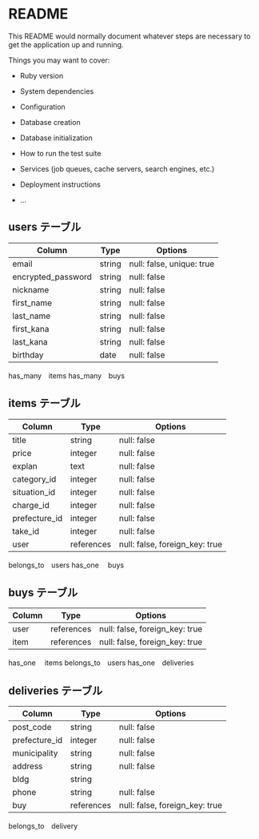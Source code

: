 # README

This README would normally document whatever steps are necessary to get the
application up and running.

Things you may want to cover:

* Ruby version

* System dependencies

* Configuration

* Database creation

* Database initialization

* How to run the test suite

* Services (job queues, cache servers, search engines, etc.)

* Deployment instructions

* ...

## users テーブル

| Column              | Type     | Options                   |
| ------------------- | -------- | ------------------------  |
| email               | string   | null: false, unique: true |
| encrypted_password  | string   | null: false               |
| nickname            | string   | null: false               |
| first_name          | string   | null: false               |
| last_name           | string   | null: false               |
| first_kana          | string   | null: false               |
| last_kana           | string   | null: false               |
| birthday            | date     | null: false               |

has_many　items 
has_many　buys 

## items テーブル

| Column         | Type       | Options                        |
| -------------- | ---------- | ------------------------------ |
| title          | string     | null: false                    | 商品名
| price          | integer    | null: false                    | 価格
| explan         | text       | null: false                    | 商品の説明
| category_id    | integer    | null: false                    | カテゴリー
| situation_id   | integer    | null: false                    | 状態
| charge_id      | integer    | null: false                    | 配送料の負担
| prefecture_id  | integer    | null: false                    | 地域
| take_id        | integer    | null: false                    | 日数
| user           | references | null: false, foreign_key: true | 

belongs_to　users 
has_one　   buys 

## buys テーブル

| Column    | Type       | Options                        |
| --------- | ---------- | ------------------------------ |
| user      | references | null: false, foreign_key: true | 
| item      | references | null: false, foreign_key: true | 

has_one　   items 
belongs_to　users 
has_one　deliveries 

## deliveries テーブル

| Column         | Type       | Options                        |
| -------------- | ---------- | ------------------------------ |
| post_code      | string     | null: false                    | 郵便番号
| prefecture_id  | integer    | null: false                    | 地域
| municipality   | string     | null: false                    | 市町村
| address        | string     | null: false                    | 番地
| bldg           | string     |                                | 建物
| phone          | string     | null: false                    | 電話
| buy            | references | null: false, foreign_key: true | 購入履歴
  
belongs_to　delivery 